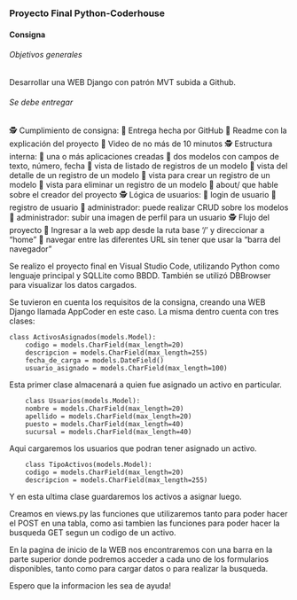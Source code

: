 ### Proyecto Final Python-Coderhouse

#### Consigna

###### Objetivos generales

Desarrollar una WEB Django con patrón MVT subida a Github.
###### Se debe entregar

🕵 Cumplimiento de consigna:
💫 Entrega hecha por GitHub 
💫 Readme con la explicación del proyecto
💫 Video de no más de 10 minutos
🕵 Estructura interna:
💫 una o más aplicaciones creadas
💫 dos modelos con campos de texto, número, fecha
💫 vista de listado de registros de un modelo
💫 vista del detalle de un registro de un modelo
💫 vista para crear un registro de un modelo
💫 vista para eliminar un registro de un modelo
💫 about/ que hable sobre el creador del proyecto
🕵 Lógica de usuarios:
💫 login de usuario
💫 registro de usuario
💫 administrador: puede realizar CRUD sobre los modelos
💫 administrador: subir una imagen de perfil para un usuario
🕵 Flujo del proyecto
💫 Ingresar a la web app desde la ruta base ‘/’ y direccionar a “home”
💫 navegar entre las diferentes URL sin tener que usar la “barra del navegador”

Se realizo el proyecto final en Visual Studio Code, utilizando Python como lenguaje principal y SQLLite como BBDD. También se utilizó DBBrowser para visualizar los datos cargados.

Se tuvieron en cuenta los requisitos de la consigna, creando una WEB Django llamada AppCoder en este caso.
La misma dentro cuenta con tres clases:
```
class ActivosAsignados(models.Model):
    codigo = models.CharField(max_length=20)
    descripcion = models.CharField(max_length=255)
    fecha_de_carga = models.DateField()
    usuario_asignado = models.CharField(max_length=100)
```
Esta primer clase almacenará a quien fue asignado un activo en particular.

```
	class Usuarios(models.Model):
    nombre = models.CharField(max_length=20)
    apellido = models.CharField(max_length=20)
    puesto = models.CharField(max_length=40)
    sucursal = models.CharField(max_length=40)
```
Aqui cargaremos los usuarios que podran tener asignado un activo.

```
	class TipoActivos(models.Model):
    codigo = models.CharField(max_length=20)
    descripcion = models.CharField(max_length=255)
```
Y en esta ultima clase guardaremos los activos a asignar luego.

Creamos en views.py las funciones que utilizaremos tanto para poder hacer el POST en una tabla, como asi tambien las funciones para poder hacer la busqueda GET segun un codigo de un activo.

En la pagina de inicio de la WEB nos encontraremos con una barra en la parte superior donde podremos acceder a cada uno de los formularios disponibles, tanto como para cargar datos o para realizar la busqueda.

Espero que la informacion les sea de ayuda!
